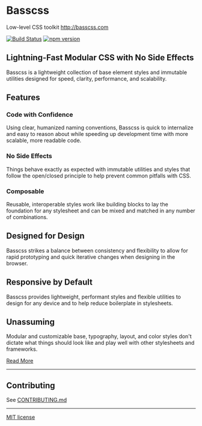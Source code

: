 # Basscss

Low-level CSS toolkit <http://basscss.com>

[![Build Status](https://travis-ci.org/basscss/basscss.svg)](https://travis-ci.org/basscss/basscss)
[![npm version](https://badge.fury.io/js/basscss.svg)](https://badge.fury.io/js/basscss)

## Lightning-Fast Modular CSS with No Side Effects

Basscss is a lightweight collection of base element styles and immutable utilities designed for speed, clarity, performance, and scalability.


## Features

### Code with Confidence

Using clear, humanized naming conventions, Basscss is quick to internalize
and easy to reason about while speeding up development time with more scalable,
more readable code.

### No Side Effects

Things behave exactly as expected with immutable utilities
and styles that follow the open/closed principle
to help prevent common pitfalls with CSS.

### Composable

Reusable, interoperable styles
work like building blocks to lay the foundation for any stylesheet
and can be mixed and matched in any number of combinations.

## Designed for Design

Basscss strikes a balance between consistency and flexibility
to allow for rapid prototyping and quick iterative changes
when designing in the browser.

## Responsive by Default

Basscss provides lightweight, performant styles
and flexible utilities to design for any device
and to help reduce boilerplate in stylesheets.

## Unassuming

Modular and customizable base, typography, layout, and color styles
don't dictate what things should look like
and play well with other stylesheets and frameworks.

[Read More](http://basscss.com)

---

## Contributing

See [CONTRIBUTING.md](CONTRIBUTING.md)

---

[MIT license](LICENSE.md)


